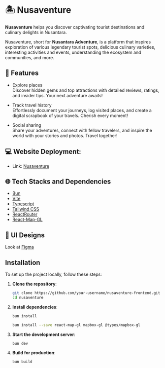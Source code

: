 # 🏝️ Nusaventure

**Nusaventure** helps you discover captivating tourist destinations and culinary delights in Nusantara.

Nusaventure, short for **Nusantara Adventure**, is a platform that inspires exploration of various legendary tourist spots, delicious culinary varieties, interesting activities and events, understanding the ecosystem and communities, and more.

## 🌟 Features

- Explore places  
  Discover hidden gems and top attractions with detailed reviews, ratings, and insider tips. Your next adventure awaits!

- Track travel history  
  Effortlessly document your journeys, log visited places, and create a digital scrapbook of your travels. Cherish every moment!

- Social sharing  
  Share your adventures, connect with fellow travelers, and inspire the world with your stories and photos. Travel together!

## 💻 Website Deployment:

- Link: [Nusaventure](https://nusaventure.vercel.app/)

## 🌐 Tech Stacks and Dependencies

- [Bun](https://bun.sh/)
- [Vite](https://vitejs.dev/)
- [Typescript](https://www.typescriptlang.org/)
- [Tailwind CSS](https://tailwindcss.com/)
- [ReactRouter](https://reactrouter.com/)
- [React-Map-GL](https://visgl.github.io/react-map-gl/)

## 🎨 UI Designs

Look at [Figma](https://www.figma.com/design/hcYwfXGBenPH999pNQJ7wl/Nusaventure)

## Installation

To set up the project locally, follow these steps:

1. **Clone the repository**:

   ```bash
   git clone https://github.com/your-username/nusaventure-frontend.git
   cd nusaventure
   ```

2. **Install dependencies**:

   ```bash
   bun install
   ```

   ```bash
   bun install --save react-map-gl mapbox-gl @types/mapbox-gl
   ```

3. **Start the development server**:

   ```bash
   bun dev
   ```

4. **Build for production**:
   ```bash
   bun build
   ```
